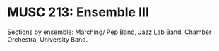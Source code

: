 # MUSC 213: Ensemble III

Sections by ensemble: Marching/ Pep Band, Jazz Lab Band, Chamber Orchestra, University Band.